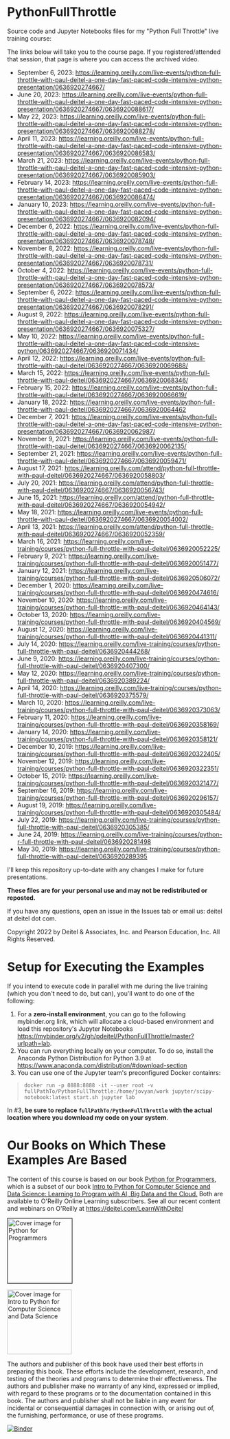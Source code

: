 # PythonFullThrottle
Source code and Jupyter Notebooks files for my "Python Full Throttle" live training course:

The links below will take you to the course page. If you registered/attended that session, that page is where you can access the archived video.
* September 6, 2023: https://learning.oreilly.com/live-events/python-full-throttle-with-paul-deitel-a-one-day-fast-paced-code-intensive-python-presentation/0636920274667/
* June 20, 2023: https://learning.oreilly.com/live-events/python-full-throttle-with-paul-deitel-a-one-day-fast-paced-code-intensive-python-presentation/0636920274667/0636920088617/
* May 22, 2023: https://learning.oreilly.com/live-events/python-full-throttle-with-paul-deitel-a-one-day-fast-paced-code-intensive-python-presentation/0636920274667/0636920088278/
* April 11, 2023: https://learning.oreilly.com/live-events/python-full-throttle-with-paul-deitel-a-one-day-fast-paced-code-intensive-python-presentation/0636920274667/0636920086583/
* March 21, 2023: https://learning.oreilly.com/live-events/python-full-throttle-with-paul-deitel-a-one-day-fast-paced-code-intensive-python-presentation/0636920274667/0636920085903/
* February 14, 2023: https://learning.oreilly.com/live-events/python-full-throttle-with-paul-deitel-a-one-day-fast-paced-code-intensive-python-presentation/0636920274667/0636920086474/
* January 10, 2023: https://learning.oreilly.com/live-events/python-full-throttle-with-paul-deitel-a-one-day-fast-paced-code-intensive-python-presentation/0636920274667/0636920082094/
* December 6, 2022: https://learning.oreilly.com/live-events/python-full-throttle-with-paul-deitel-a-one-day-fast-paced-code-intensive-python-presentation/0636920274667/0636920078748/
* November 8, 2022: https://learning.oreilly.com/live-events/python-full-throttle-with-paul-deitel-a-one-day-fast-paced-code-intensive-python-presentation/0636920274667/0636920078731/
* October 4, 2022: https://learning.oreilly.com/live-events/python-full-throttle-with-paul-deitel-a-one-day-fast-paced-code-intensive-python-presentation/0636920274667/0636920078573/
* September 6, 2022: https://learning.oreilly.com/live-events/python-full-throttle-with-paul-deitel-a-one-day-fast-paced-code-intensive-python-presentation/0636920274667/0636920078291/
* August 9, 2022: https://learning.oreilly.com/live-events/python-full-throttle-with-paul-deitel-a-one-day-fast-paced-code-intensive-python-presentation/0636920274667/0636920075327/
* May 10, 2022: https://learning.oreilly.com/live-events/python-full-throttle-with-paul-deitel-a-one-day-fast-paced-code-intensive-python/0636920274667/0636920071434/
* April 12, 2022: https://learning.oreilly.com/live-events/python-full-throttle-with-paul-deitel/0636920274667/0636920069688/
* March 15, 2022: https://learning.oreilly.com/live-events/python-full-throttle-with-paul-deitel/0636920274667/0636920068346/
* February 15, 2022: https://learning.oreilly.com/live-events/python-full-throttle-with-paul-deitel/0636920274667/0636920066619/
* January 18, 2022: https://learning.oreilly.com/live-events/python-full-throttle-with-paul-deitel/0636920274667/0636920064462
* December 7, 2021: https://learning.oreilly.com/live-events/python-full-throttle-with-paul-deitel-a-one-day-fast-paced-code-intensive-python-presentation/0636920274667/0636920062987/
* November 9, 2021: https://learning.oreilly.com/live-events/python-full-throttle-with-paul-deitel/0636920274667/0636920062135/
* September 21, 2021: https://learning.oreilly.com/live-events/python-full-throttle-with-paul-deitel/0636920274667/0636920059471/
* August 17, 2021: https://learning.oreilly.com/attend/python-full-throttle-with-paul-deitel/0636920274667/0636920058803/
* July 20, 2021: https://learning.oreilly.com/attend/python-full-throttle-with-paul-deitel/0636920274667/0636920056743/
* June 15, 2021: https://learning.oreilly.com/attend/python-full-throttle-with-paul-deitel/0636920274667/0636920054942/
* May 18, 2021: https://learning.oreilly.com/live-events/python-full-throttle-with-paul-deitel/0636920274667/0636920054002/
* April 13, 2021: https://learning.oreilly.com/attend/python-full-throttle-with-paul-deitel/0636920274667/0636920052359/
* March 16, 2021: https://learning.oreilly.com/live-training/courses/python-full-throttle-with-paul-deitel/0636920052225/
* February 9, 2021: https://learning.oreilly.com/live-training/courses/python-full-throttle-with-paul-deitel/0636920051477/
* January 12, 2021: https://learning.oreilly.com/live-training/courses/python-full-throttle-with-paul-deitel/0636920506072/
* December 1, 2020: https://learning.oreilly.com/live-training/courses/python-full-throttle-with-paul-deitel/0636920474616/
* November 10, 2020: https://learning.oreilly.com/live-training/courses/python-full-throttle-with-paul-deitel/0636920464143/
* October 13, 2020: https://learning.oreilly.com/live-training/courses/python-full-throttle-with-paul-deitel/0636920404569/
* August 12, 2020: https://learning.oreilly.com/live-training/courses/python-full-throttle-with-paul-deitel/0636920441311/
* July 14, 2020: https://learning.oreilly.com/live-training/courses/python-full-throttle-with-paul-deitel/0636920444268/
* June 9, 2020: https://learning.oreilly.com/live-training/courses/python-full-throttle-with-paul-deitel/0636920407300/
* May 12, 2020: https://learning.oreilly.com/live-training/courses/python-full-throttle-with-paul-deitel/0636920389224/
* April 14, 2020: https://learning.oreilly.com/live-training/courses/python-full-throttle-with-paul-deitel/0636920375579/
* March 10, 2020: https://learning.oreilly.com/live-training/courses/python-full-throttle-with-paul-deitel/0636920373063/
* February 11, 2020: https://learning.oreilly.com/live-training/courses/python-full-throttle-with-paul-deitel/0636920358169/
* January 14, 2020: https://learning.oreilly.com/live-training/courses/python-full-throttle-with-paul-deitel/0636920358121/
* December 10, 2019: https://learning.oreilly.com/live-training/courses/python-full-throttle-with-paul-deitel/0636920322405/
* November 12, 2019: https://learning.oreilly.com/live-training/courses/python-full-throttle-with-paul-deitel/0636920322351/
* October 15, 2019: https://learning.oreilly.com/live-training/courses/python-full-throttle-with-paul-deitel/0636920321477/
* September 16, 2019: https://learning.oreilly.com/live-training/courses/python-full-throttle-with-paul-deitel/0636920296157/
* August 19, 2019: https://learning.oreilly.com/live-training/courses/python-full-throttle-with-paul-deitel/0636920305484/
* July 22, 2019: https://learning.oreilly.com/live-training/courses/python-full-throttle-with-paul-deitel/0636920305385/
* June 24, 2019: https://learning.oreilly.com/live-training/courses/python-r-full-throttle-with-paul-deitel/0636920281498
* May 30, 2019: https://learning.oreilly.com/live-training/courses/python-full-throttle-with-paul-deitel/0636920289395

I'll keep this repository up-to-date with any changes I make for future presentations. 

**These files are for your personal use and may not be redistributed or reposted.**

If you have any questions, open an issue in the Issues tab or email us: deitel at deitel dot com.

Copyright 2022 by Deitel & Associates, Inc. and Pearson Education, Inc. All Rights Reserved. 

# Setup for Executing the Examples
If you intend to execute code in parallel with me during the live training (which you don't need to do, but can), you'll want to do one of the following:

1. For a **zero-install environment**, you can go to the following mybinder.org link, which will allocate a cloud-based environment and load this repository's Jupyter Notebooks https://mybinder.org/v2/gh/pdeitel/PythonFullThrottle/master?urlpath=lab.
2. You can run everything locally on your computer. To do so, install the Anaconda Python Distribution for Python 3.9 at https://www.anaconda.com/distribution/#download-section
3. You can use one of the Jupyter team's preconfigured Docker containrs:
> `docker run -p 8888:8888 -it --user root -v fullPathTo/PythonFullThrottle:/home/jovyan/work jupyter/scipy-notebook:latest start.sh jupyter lab`

In #3, **be sure to replace `fullPathTo/PythonFullThrottle` with the actual location where you download my code on your system**.

# Our Books on Which These Examples Are Based
The content of this course is based on our book <a href=https://amzn.to/2Kd8dQk target="_blank">Python for Programmers</a>, which is a subset of our book <a href=https://amzn.to/2KfCptN target="_blank">Intro to Python for Computer Science and Data Science: Learning to Program with AI, Big Data and the Cloud.</a> Both are available to O'Reilly Online Learning subscribers. See all our recent content and webinars on O'Reilly at https://deitel.com/LearnWithDeitel
    
<a href="https://deitel.com/python-for-programmers-book/"><img src="https://deitel.com/wp-content/uploads/2020/01/python-for-programmers.jpg" alt="Cover image for Python for Programmers" width="150px" border="1px"/></a>

<a href="https://deitel.com/intro-to-python-for-computer-science-and-data-science/"><img src="https://deitel.com/wp-content/uploads/2020/01/intro-to-python-for-computer-science-and-data-science.jpg" alt="Cover image for Intro to Python for Computer Science and Data Science" width="150px"/></a>

The authors and publisher of this book have used their best efforts in preparing this book. These efforts include the development, research, and testing of the theories and programs to determine their effectiveness. The authors and publisher make no warranty of any kind, expressed or implied, with regard to these programs or to the documentation contained in this book. The authors and publisher shall not be liable in any event for incidental or consequential damages in connection with, or arising out of, the furnishing, performance, or use of these programs.



[![Binder](https://mybinder.org/badge_logo.svg)](https://mybinder.org/v2/gh/https%3A%2F%2Fwww.youtube.com%2Fwatch%3Fv%3DowSGVOov9pQ/master)
